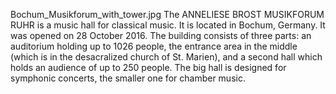 Bochum_Musikforum_with_tower.jpg The ANNELIESE BROST MUSIKFORUM RUHR is a music hall for classical music. It is located in Bochum, Germany. It was opened on 28 October 2016. The building consists of three parts: an auditorium holding up to 1026 people, the entrance area in the middle (which is in the desacralized church of St. Marien), and a second hall which holds an audience of up to 250 people. The big hall is designed for symphonic concerts, the smaller one for chamber music.
